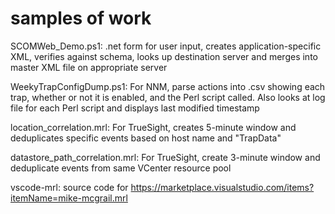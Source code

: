 # samples of work

SCOMWeb_Demo.ps1: .net form for user input, creates application-specific XML, verifies against schema, looks up destination server and merges into master XML file on appropriate server

WeekyTrapConfigDump.ps1: For NNM, parse actions into .csv showing each trap, whether or not it is enabled, and the Perl script called. Also looks at log file for each Perl script and displays last modified timestamp

location_correlation.mrl: For TrueSight, creates 5-minute window and deduplicates specific events based on host name and "TrapData"

datastore_path_correlation.mrl: For TrueSight, create 3-minute window and deduplicate events from same VCenter resource pool

vscode-mrl: source code for https://marketplace.visualstudio.com/items?itemName=mike-mcgrail.mrl
